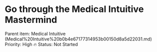 # Go through the Medical Intuitive Mastermind

Parent item: Medical Intuitive (Medical%20Intuitive%20b0b4e67177314953b00150d8a5d22031.md)
Priority: High 🔥
Status: Not Started
